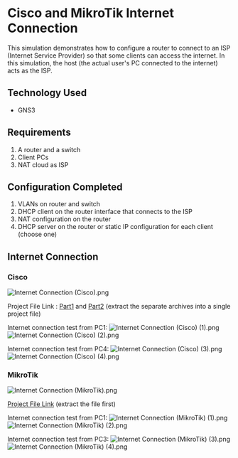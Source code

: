 # Cisco and MikroTik Internet Connection
This simulation demonstrates how to configure a router to connect to an ISP (Internet Service Provider) so that some clients can access the internet. In this simulation, the host (the actual user's PC connected to the internet) acts as the ISP.

## Technology Used
- GNS3

## Requirements
1. A router and a switch
2. Client PCs
3. NAT cloud as ISP

## Configuration Completed
1. VLANs on router and switch
2. DHCP client on the router interface that connects to the ISP
3. NAT configuration on the router
4. DHCP server on the router or static IP configuration for each client (choose one)

## Internet Connection

### Cisco

![Internet Connection (Cisco).png](https://github.com/eightball270/Cisco-and-MikroTik-Internet-Connection/blob/main/Cisco/Internet%20Connection%20(Cisco).png)

Project File Link : [Part1](https://github.com/eightball270/Cisco-and-MikroTik-Internet-Connection/blob/main/Cisco/Internet%20Connection%20(Cisco).gns3project.part1.rar) and [Part2](https://github.com/eightball270/Cisco-and-MikroTik-Internet-Connection/blob/main/Cisco/Internet%20Connection%20(Cisco).gns3project.part2.rar) (extract the separate archives into a single project file)

Internet connection test from PC1:
![Internet Connection (Cisco) (1).png](https://github.com/eightball270/Cisco-and-MikroTik-Internet-Connection/blob/main/Cisco/Internet%20Connection%20(Cisco)%20(1).png) ![Internet Connection (Cisco) (2).png](https://github.com/eightball270/Cisco-and-MikroTik-Internet-Connection/blob/main/Cisco/Internet%20Connection%20(Cisco)%20(2).png)

Internet connection test from PC4:
![Internet Connection (Cisco) (3).png](https://github.com/eightball270/Cisco-and-MikroTik-Internet-Connection/blob/main/Cisco/Internet%20Connection%20(Cisco)%20(3).png) ![Internet Connection (Cisco) (4).png](https://github.com/eightball270/Cisco-and-MikroTik-Internet-Connection/blob/main/Cisco/Internet%20Connection%20(Cisco)%20(4).png)

### MikroTik

![Internet Connection (MikroTik).png](https://github.com/eightball270/Cisco-and-MikroTik-Internet-Connection/blob/main/MikroTik/Internet%20Connection%20(MikroTik).png)

[Project File Link](https://github.com/eightball270/Cisco-and-MikroTik-Internet-Connection/blob/main/MikroTik/Internet%20Connection%20(MikroTik).gns3project.7z) (extract the file first)

Internet connection test from PC1:
![Internet Connection (MikroTik) (1).png](https://github.com/eightball270/Cisco-and-MikroTik-Internet-Connection/blob/main/MikroTik/Internet%20Connection%20(MikroTik)%20(1).png) ![Internet Connection (MikroTik) (2).png](https://github.com/eightball270/Cisco-and-MikroTik-Internet-Connection/blob/main/MikroTik/Internet%20Connection%20(MikroTik)%20(2).png)

Internet connection test from PC3:
![Internet Connection (MikroTik) (3).png](https://github.com/eightball270/Cisco-and-MikroTik-Internet-Connection/blob/main/MikroTik/Internet%20Connection%20(MikroTik)%20(3).png) ![Internet Connection (MikroTik) (4).png](https://github.com/eightball270/Cisco-and-MikroTik-Internet-Connection/blob/main/MikroTik/Internet%20Connection%20(MikroTik)%20(4).png)
